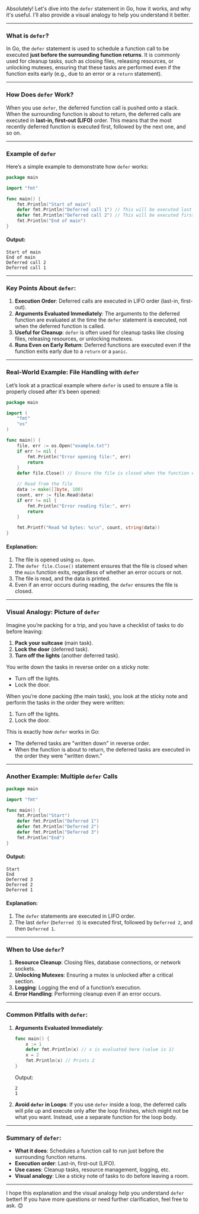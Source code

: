 Absolutely! Let's dive into the `defer` statement in Go, how it works, and why it's useful. I'll also provide a visual analogy to help you understand it better.

---

### What is `defer`?

In Go, the `defer` statement is used to schedule a function call to be executed **just before the surrounding function returns**. It is commonly used for cleanup tasks, such as closing files, releasing resources, or unlocking mutexes, ensuring that these tasks are performed even if the function exits early (e.g., due to an error or a `return` statement).

---

### How Does `defer` Work?

When you use `defer`, the deferred function call is pushed onto a stack. When the surrounding function is about to return, the deferred calls are executed in **last-in, first-out (LIFO)** order. This means that the most recently deferred function is executed first, followed by the next one, and so on.

---

### Example of `defer`

Here’s a simple example to demonstrate how `defer` works:

```go
package main

import "fmt"

func main() {
    fmt.Println("Start of main")
    defer fmt.Println("Deferred call 1") // This will be executed last
    defer fmt.Println("Deferred call 2") // This will be executed first (LIFO)
    fmt.Println("End of main")
}
```

#### Output:
```
Start of main
End of main
Deferred call 2
Deferred call 1
```

---

### Key Points About `defer`:

1. **Execution Order**: Deferred calls are executed in LIFO order (last-in, first-out).
2. **Arguments Evaluated Immediately**: The arguments to the deferred function are evaluated at the time the `defer` statement is executed, not when the deferred function is called.
3. **Useful for Cleanup**: `defer` is often used for cleanup tasks like closing files, releasing resources, or unlocking mutexes.
4. **Runs Even on Early Return**: Deferred functions are executed even if the function exits early due to a `return` or a `panic`.

---

### Real-World Example: File Handling with `defer`

Let’s look at a practical example where `defer` is used to ensure a file is properly closed after it’s been opened:

```go
package main

import (
    "fmt"
    "os"
)

func main() {
    file, err := os.Open("example.txt")
    if err != nil {
        fmt.Println("Error opening file:", err)
        return
    }
    defer file.Close() // Ensure the file is closed when the function exits

    // Read from the file
    data := make([]byte, 100)
    count, err := file.Read(data)
    if err != nil {
        fmt.Println("Error reading file:", err)
        return
    }

    fmt.Printf("Read %d bytes: %s\n", count, string(data))
}
```

#### Explanation:
1. The file is opened using `os.Open`.
2. The `defer file.Close()` statement ensures that the file is closed when the `main` function exits, regardless of whether an error occurs or not.
3. The file is read, and the data is printed.
4. Even if an error occurs during reading, the `defer` ensures the file is closed.

---

### Visual Analogy: Picture of `defer`

Imagine you’re packing for a trip, and you have a checklist of tasks to do before leaving:

1. **Pack your suitcase** (main task).
2. **Lock the door** (deferred task).
3. **Turn off the lights** (another deferred task).

You write down the tasks in reverse order on a sticky note:
- Turn off the lights.
- Lock the door.

When you’re done packing (the main task), you look at the sticky note and perform the tasks in the order they were written:
1. Turn off the lights.
2. Lock the door.

This is exactly how `defer` works in Go:
- The deferred tasks are "written down" in reverse order.
- When the function is about to return, the deferred tasks are executed in the order they were "written down."

---

### Another Example: Multiple `defer` Calls

```go
package main

import "fmt"

func main() {
    fmt.Println("Start")
    defer fmt.Println("Deferred 1")
    defer fmt.Println("Deferred 2")
    defer fmt.Println("Deferred 3")
    fmt.Println("End")
}
```

#### Output:
```
Start
End
Deferred 3
Deferred 2
Deferred 1
```

#### Explanation:
1. The `defer` statements are executed in LIFO order.
2. The last `defer` (`Deferred 3`) is executed first, followed by `Deferred 2`, and then `Deferred 1`.

---

### When to Use `defer`?

1. **Resource Cleanup**: Closing files, database connections, or network sockets.
2. **Unlocking Mutexes**: Ensuring a mutex is unlocked after a critical section.
3. **Logging**: Logging the end of a function’s execution.
4. **Error Handling**: Performing cleanup even if an error occurs.

---

### Common Pitfalls with `defer`:

1. **Arguments Evaluated Immediately**:
   ```go
   func main() {
       x := 1
       defer fmt.Println(x) // x is evaluated here (value is 1)
       x = 2
       fmt.Println(x) // Prints 2
   }
   ```
   Output:
   ```
   2
   1
   ```

2. **Avoid `defer` in Loops**:
   If you use `defer` inside a loop, the deferred calls will pile up and execute only after the loop finishes, which might not be what you want. Instead, use a separate function for the loop body.

---

### Summary of `defer`:

- **What it does**: Schedules a function call to run just before the surrounding function returns.
- **Execution order**: Last-in, first-out (LIFO).
- **Use cases**: Cleanup tasks, resource management, logging, etc.
- **Visual analogy**: Like a sticky note of tasks to do before leaving a room.

---

I hope this explanation and the visual analogy help you understand `defer` better! If you have more questions or need further clarification, feel free to ask. 😊

